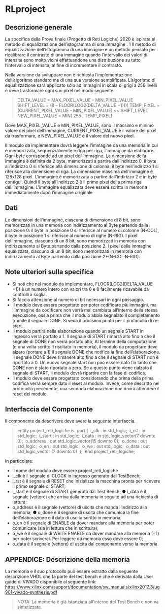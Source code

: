 # RLproject

## Descrizione generale
La specifica della Prova finale (Progetto di Reti Logiche) 2020 è ispirata al metodo di equalizzazione dell’istogramma di una immagine . 1
Il metodo di equalizzazione dell’istogramma di una immagine è un metodo pensato per ricalibrare il contrasto di una immagine quando l’intervallo dei valori di intensità sono molto vicini effettuandone una distribuzione su tutto l’intervallo di intensità, al fine di incrementare il contrasto.

Nella versione da sviluppare non è richiesta l’implementazione dell’algoritmo standard ma di una sua versione semplificata. L’algoritmo di equalizzazione sarà applicato solo ad immagini in scala di grigi a 256 livelli e deve trasformare ogni suo pixel nel modo seguente:

> DELTA_VALUE = MAX_PIXEL_VALUE – MIN_PIXEL_VALUE 
> SHIFT_LEVEL = (8 – FLOOR(LOG2(DELTA_VALUE +1)))) 
> TEMP_PIXEL = (CURRENT_PIXEL_VALUE - MIN_PIXEL_VALUE) << SHIFT_LEVEL 
> NEW_PIXEL_VALUE = MIN( 255 , TEMP_PIXEL)

Dove MAX_PIXEL_VALUE e MIN_PIXEL_VALUE, sono il massimo e minimo valore dei pixel dell’immagine, CURRENT_PIXEL_VALUE è il valore del pixel da trasformare, e NEW_PIXEL_VALUE è il valore del nuovo pixel.

Il modulo da implementare dovrà leggere l’immagine da una memoria in cui è memorizzata, sequenzialmente e riga per riga, l’immagine da elaborare. Ogni byte corrisponde ad un pixel dell’immagine. La dimensione della immagine è definita da 2 byte, memorizzati a partire dall’indirizzo 0. Il byte all’indirizzo 0 si riferisce alla dimensione di colonna; il byte nell’indirizzo 1 si riferisce alla dimensione di riga. La dimensione massima dell’immagine è 128x128 pixel. L’immagine è memorizzata a partire dall’indirizzo 2 e in byte contigui. Quindi il byte all’indirizzo 2 è il primo pixel della prima riga dell’immagine.
L’immagine equalizzata deve essere scritta in memoria immediatamente dopo l’immagine originale

## Dati
Le dimensioni dell’immagine, ciascuna di dimensione di 8 bit, sono memorizzati in una memoria con indirizzamento al Byte partendo dalla posizione 0: il byte in posizione 0 si riferisce al numero di colonne (N-COL), il byte in posizione 1 si riferisce al numero di righe (N-RIG). I pixel del’immagine, ciascuno di un 8 bit, sono memorizzati in memoria con indirizzamento al Byte partendo dalla posizione 2. I pixel della immagine equalizzata, ciascuno di un 8 bit, sono memorizzati in memoria con indirizzamento al Byte partendo dalla posizione 2+(N-COL·N-RIG).

## Note ulteriori sulla specifica
- Si noti che nel modulo da implementare, FLOOR(LOG2(DELTA_VALUE +1)) è un numero intero con valori tra 0 e 8 facilmente ricavabile da controlli a soglia.
- Si faccia attenzione al numero di bit necessari in ogni passaggio.
-  Il modulo deve essere progettato per poter codificare più immagini, ma l’immagine da codificare non verrà mai cambiata all’interno della stessa esecuzione, ossia prima che il modulo abbia segnalato il completamento tramite il segnale DONE. Si veda il prossimo punto per il protocollo di re-start.
-   Il modulo partirà nella elaborazione quando un segnale START in ingresso verrà portato a 1. Il segnale di START rimarrà alto fino a che il segnale di DONE non verrà portato alto; Al termine della computazione (e una volta scritto il risultato in memoria), il modulo da progettare deve alzare (portare a 1) il segnale DONE che notifica la fine dell’elaborazione. Il segnale DONE deve rimanere alto fino a che il segnale di START non è riportato a 0. Un nuovo segnale start non può essere dato fin tanto che DONE non è stato riportato a zero. Se a questo punto viene rialzato il segnale di START, il modulo dovrà ripartire con la fase di codifica.
-   Il modulo deve essere progettato considerando che prima della prima codifica verrà sempre dato il reset al modulo. Invece, come descritto nel protocollo precedente, una seconda elaborazione non dovrà attendere il reset del modulo.

## Interfaccia del Componente
Il componente da descrivere deve avere la seguente interfaccia. 

> entity project_reti_logiche is 
> port ( 
> i_clk     : in std_logic;  
> i_rst     : in std_logic;  
> i_start   : in std_logic;  
> i_data    : in std_logic_vector(7 downto 0);  
> o_address : out std_logic_vector(15 downto 0);  
> o_done    : out std_logic;  
> o_en      : out std_logic;  
> o_we      : out std_logic;  
> o_data    : out std_logic_vector (7 downto 0) 
> ); 
> end project_reti_logiche; 

In particolare:
- il nome del modulo deve essere project_reti_logiche
- i_clk è il segnale di CLOCK in ingresso generato dal TestBench;
- i_rst è il segnale di RESET che inizializza la macchina pronta per ricevere il primo
segnale di START; 
- i_start è il segnale di START generato dal Test Bench; ● i_data è il segnale (vettore) che arriva dalla memoria in seguito ad una richiesta di
lettura; 
- o_address è il segnale (vettore) di uscita che manda l’indirizzo alla memoria; ● o_done è il segnale di uscita che comunica la fine dell’elaborazione e il dato di uscita
scritto in memoria; 
- o_en è il segnale di ENABLE da dover mandare alla memoria per poter comunicare
(sia in lettura che in scrittura); 
- o_we è il segnale di WRITE ENABLE da dover mandare alla memoria (=1) per poter
scriverci. Per leggere da memoria esso deve essere 0; 
- o_data è il segnale (vettore) di uscita dal componente verso la memoria.

## APPENDICE: Descrizione della memoria
La memoria e il suo protocollo può essere estratto dalla seguente descrizione VHDL che fa parte del test bench e che è derivata dalla User guide di VIVADO disponibile al seguente link: https://www.xilinx.com/support/documentation/sw_manuals/xilinx2017_3/ug901-vivado-synthesis.pdf

> NOTA: La memoria è già istanziata all'interno del Test Bench e non va sintetizzata.







